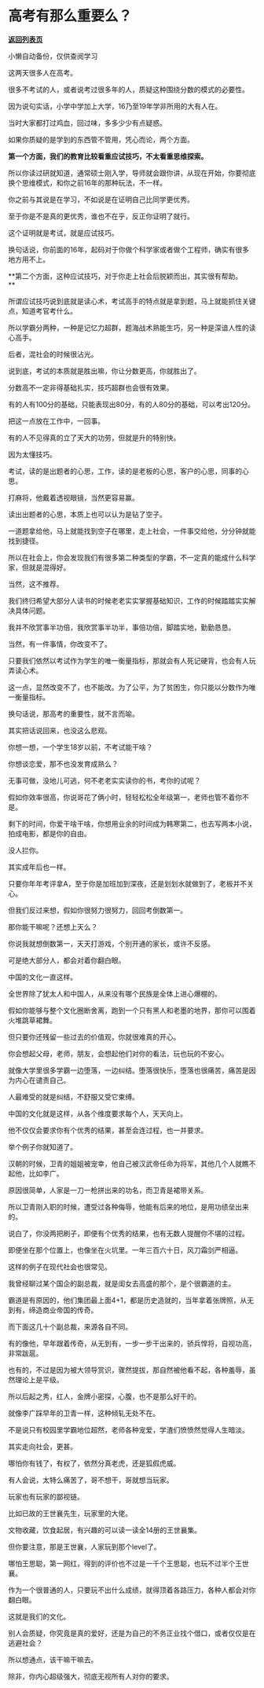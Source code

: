 # 高考有那么重要么？

[**返回列表页**](/gzh/记忆承载3)

小懒自动备份，仅供查阅学习

这两天很多人在高考。  

  

很多不考试的人，或者说考过很多年的人，质疑这种围绕分数的模式的必要性。

  

因为说句实话，小学中学加上大学，16乃至19年学非所用的大有人在。

  

当时大家都打过鸡血，回过味，多多少少有点疑惑。  

  

如果你质疑的是学到的东西管不管用，凭心而论，两个方面。  

  

 **第一个方面，我们的教育比较看重应试技巧，不太看重思维探索。**

  

所以你读过研就知道，通常硕士刚入学，导师就会跟你讲，从现在开始，你要彻底换个思维模式，和你之前16年的那种玩法，不一样。  

  

你之前与其说是在学习，不如说是在证明自己比同学更优秀。  

  

至于你是不是真的更优秀，谁也不在乎，反正你证明了就行。

  

这个证明就是考试，就是应试技巧。

  

换句话说，你前面的16年，起码对于你做个科学家或者做个工程师，确实有很多地方用不上。  

  

 **第二个方面，这种应试技巧，对于你走上社会后脱颖而出，其实很有帮助。  
**

  

所谓应试技巧说到底就是读心术，考试高手的特点就是拿到题，马上就能抓住关键点，知道考官考什么。

  

所以学霸分两种，一种是记忆力超群，题海战术熟能生巧，另一种是深谙人性的读心高手。  

  

后者，混社会的时候很沾光。

  

说到底，考试的本质就是胜出嘛，你让分数更高，你就胜出了。  

  

分数高不一定非得基础扎实，技巧超群也会很有效果。

  

有的人有100分的基础，只能表现出80分，有的人80分的基础，可以考出120分。

  

把这一点放在工作中，一回事。  

  

有的人不见得真的立了天大的功劳，但就是升的特别快。

  

因为太懂技巧。  

  

考试，读的是出题者的心思，工作，读的是老板的心思，客户的心思，同事的心思。  

  

打麻将，他戴着透视眼镜，当然更容易赢。  

  

读出出题者的心思，本质上也可以认为是钻了空子。

  

一道题拿给他，马上就能找到空子在哪里，走上社会，一件事交给他，分分钟就能找到捷径。

  

所以在社会上，你会发现我们有很多第二种类型的学霸，不一定真的能成什么科学家，但就是混得好。

  

当然，这不推荐。  

  

我们终归希望大部分人读书的时候老老实实掌握基础知识，工作的时候踏踏实实解决具体问题。

  

我并不欣赏事半功倍，我欣赏事半功半，事倍功倍，脚踏实地，勤勤恳恳。

  

当然，有一件事情，你改变不了。  

  

只要我们依然以考试作为学生的唯一衡量指标，那就会有人死记硬背，也会有人玩弄读心术。  

  

这一点，显然改变不了，也不能改。为了公平，为了贫困生，你只能以分数作为唯一衡量指标。  

  

换句话说，那高考的重要性，就不言而喻。  

  

其实把话说回来，也没这么悲观。

  

你想一想，一个学生18岁以前，不考试能干啥？

  

你想谈恋爱，那不也没发育成熟么？

  

无事可做，没地儿可逃，何不老老实实读你的书，考你的试呢？  

  

假如你效率很高，你说哥花了俩小时，轻轻松松全年级第一，老师也管不着你不是。  

  

剩下的时间，你爱干啥干啥，你想用业余的时间成为韩寒第二，也去写两本小说，拍成电影，都是你的自由。

  

没人拦你。  

  

其实成年后也一样。

  

只要你年年考评拿A，至于你是加班加到深夜，还是划划水就做到了，老板并不关心。

  

但我们反过来想，假如你很努力很努力，回回考倒数第一。

  

那你能干嘛呢？还想上天么？

  

你说我就想倒数第一，天天打游戏，个别开通的家长，或许不反感。

  

可是绝大部分人，都会对着你翻白眼。

  

中国的文化一直这样。  

  

全世界除了犹太人和中国人，从来没有哪个民族是全体上进心爆棚的。  

  

假如你能够与整个文化圈断舍离，跑到一个只有黑人和老墨的地界，那你可以围着火堆跳草裙舞。

  

但只要你还残留一些过去的价值观，你就很难真的开心。

  

你会想起父母，老师，朋友，会想起他们对你的看法，玩也玩的不安心。

  

就像大学里很多学霸一边堕落，一边纠结。堕落很快乐，堕落也很痛苦，痛苦是因为内心在谴责自己。

  

人最难受的就是纠结，不舒服又受它束缚。

  

中国的文化就是这样，从各个维度要求每个人，天天向上。  

  

他不仅仅会要求你有个优秀的结果，甚至会连过程，也一并要求。

  

举个例子你就知道了。  

  

汉朝的时候，卫青的姐姐被宠幸，他自己被汉武帝任命为将军，其他几个人就瞧不起他，比如李广。  

  

原因很简单，人家是一刀一枪拼出来的功名，而卫青是裙带关系。  

  

所以卫青刚入职的时候，遭受过各种侮辱，他能有后来的地位，是用功绩垒出来的。  

  

说白了，你没两把刷子，即便有个优秀的结果，也有无数人提醒你不堪的过程。

  

即便坐在那个位置上，也像坐在火坑里。一年三百六十日，风刀霜剑严相逼。

  

这样的例子在现代社会也很常见。

  

我曾经聊过某个国企的副总裁，就是闺女去高盛的那个，是个很霸道的主。

  

霸道是有原因的，他们集团最上面4+1，都是历史造就的，当年拿着张牌照，从无到有，缔造商业帝国的传奇。  

  

而下面这几十个副总裁，来源各自不同。  

  

有的像他，早年跟着传奇，从无到有，一步一步干出来的，骄兵悍将，自视功高，非常跋扈。  

  

也有的，不过是因为被大领导赏识，骤然提拔，那自然被他看不起，各种羞辱，虽然理论上是平级。  

  

所以后起之秀，红人，金牌小密探，心腹，也不是那么好干的。  

  

就像李广踩早年的卫青一样，这种倾轧无处不在。

  

不是说只有校园里学霸地位超然，老师各种宠爱，学渣们愤愤然觉得人生暗淡。

  

其实走向社会，更甚。

  

哪怕你有钱了，有权了，依然分真老虎，还是狐假虎威。  

  

有人会说，太特么痛苦了，哥不想干，哥就想当玩家。  

  

玩家也有玩家的鄙视链。

  

比如已故的王世襄先生，玩家里的大佬。

  

文物收藏，饮食起居，有兴趣的可以读一读全14册的王世襄集。

  

但你要注意，那是王世襄，人家玩到那个level了。

  

哪怕王思聪，第一网红，得到的评价也不过是一千个王思聪，也玩不过半个王世襄。

  

作为一个很普通的人，只要玩不出什么成绩，就得顶着各路压力，各种人都会对你翻白眼。

  

这就是我们的文化。  

  

别人会质疑，你究竟是真的爱好，还是为自己的不务正业找个借口，或者仅仅是在逃避社会？

  

所以想通点，该干嘛干嘛去。  

  

除非，你内心超级强大，彻底无视所有人对你的要求。

